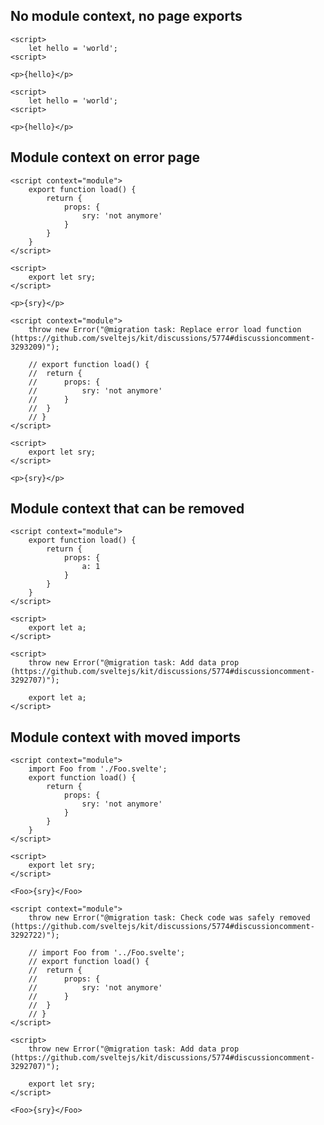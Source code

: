 ## No module context, no page exports

```svelte before
<script>
	let hello = 'world';
<script>

<p>{hello}</p>
```

```svelte after
<script>
	let hello = 'world';
<script>

<p>{hello}</p>
```

## Module context on error page

```svelte before
<script context="module">
	export function load() {
		return {
			props: {
				sry: 'not anymore'
			}
		}
	}
</script>

<script>
	export let sry;
</script>

<p>{sry}</p>
```

```svelte after
<script context="module">
	throw new Error("@migration task: Replace error load function (https://github.com/sveltejs/kit/discussions/5774#discussioncomment-3293209)");

	// export function load() {
	// 	return {
	// 		props: {
	// 			sry: 'not anymore'
	// 		}
	// 	}
	// }
</script>

<script>
	export let sry;
</script>

<p>{sry}</p>
```

## Module context that can be removed

```svelte before
<script context="module">
	export function load() {
		return {
			props: {
				a: 1
			}
		}
	}
</script>

<script>
	export let a;
</script>
```

```svelte after
<script>
	throw new Error("@migration task: Add data prop (https://github.com/sveltejs/kit/discussions/5774#discussioncomment-3292707)");

	export let a;
</script>
```

## Module context with moved imports

```svelte before
<script context="module">
	import Foo from './Foo.svelte';
	export function load() {
		return {
			props: {
				sry: 'not anymore'
			}
		}
	}
</script>

<script>
	export let sry;
</script>

<Foo>{sry}</Foo>
```

```svelte after
<script context="module">
	throw new Error("@migration task: Check code was safely removed (https://github.com/sveltejs/kit/discussions/5774#discussioncomment-3292722)");

	// import Foo from '../Foo.svelte';
	// export function load() {
	// 	return {
	// 		props: {
	// 			sry: 'not anymore'
	// 		}
	// 	}
	// }
</script>

<script>
	throw new Error("@migration task: Add data prop (https://github.com/sveltejs/kit/discussions/5774#discussioncomment-3292707)");

	export let sry;
</script>

<Foo>{sry}</Foo>
```
